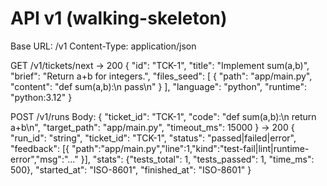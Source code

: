 # API v1 (walking-skeleton)

Base URL: /v1
Content-Type: application/json

GET /v1/tickets/next
→ 200
{
  "id": "TCK-1",
  "title": "Implement sum(a,b)",
  "brief": "Return a+b for integers.",
  "files_seed": [
    { "path": "app/main.py", "content": "def sum(a,b):\n    pass\n" }
  ],
  "language": "python",
  "runtime": "python:3.12"
}

POST /v1/runs
Body:
{
  "ticket_id": "TCK-1",
  "code": "def sum(a,b):\n    return a+b\n",
  "target_path": "app/main.py",
  "timeout_ms": 15000
}
→ 200
{
  "run_id": "string",
  "ticket_id": "TCK-1",
  "status": "passed|failed|error",
  "feedback": [{ "path":"app/main.py","line":1,"kind":"test-fail|lint|runtime-error","msg":"..." }],
  "stats": {"tests_total": 1, "tests_passed": 1, "time_ms": 500},
  "started_at": "ISO-8601",
  "finished_at": "ISO-8601"
}

